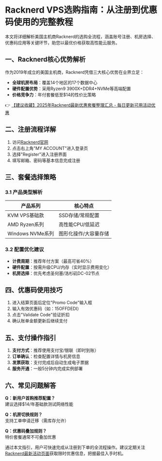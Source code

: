 # Racknerd VPS选购指南：从注册到优惠码使用的完整教程

本文将详细解析美国主机商Racknerd的选购全流程，涵盖账号注册、机房选择、优惠码应用等关键环节，助您以最优价格获取高性能云服务。

## 一、Racknerd核心优势解析
作为2019年成立的美国主机商，Racknerd凭借三大核心优势在业界立足：
- **全球机房布局**：覆盖14个地区的17个数据中心
- **硬件配置优势**：采用Ryzen9 3900X+DDR4+NVMe等高端配置
- **价格竞争力**：年付套餐低至$14的性价比策略

👉 [【建议收藏】2025年Racknerd最新优惠套餐整理汇总 - 每日更新可用活动优惠](https://bit.ly/Rack_Nerd)

## 二、注册流程详解
1. 访问[Racknerd官网](https://bit.ly/Rack_Nerd)
2. 点击右上角"MY ACCOUNT"进入登录页
3. 选择"Register"进入注册界面
4. 填写邮箱、密码等基本信息完成注册

## 三、套餐选择策略
### 3.1 产品类型解析
| 产品系列               | 核心特点                  |
|------------------------|-------------------------|
| KVM VPS基础款          | SSD存储/常规配置         |
| AMD Ryzen系列          | 高性能CPU/低延迟         |
| Windows NVMe系列       | 图形化操作/大容量存储    |

### 3.2 配置优化建议
- **计费周期**：推荐年付方案（最高可省40%）
- **硬件配置**：按需升级CPU/内存（实时显示费用变化）
- **机房选择**：优先考虑圣何塞/洛杉矶DC-02节点

## 四、优惠码使用技巧
1. 进入结算页面后定位"Promo Code"输入框
2. 输入有效优惠码（如：15OFFDEDI）
3. 点击"Validate Code"验证折扣
4. 确认账单金额更新后继续支付

## 五、支付操作指引
1. **支付方式**：推荐使用支付宝/银联（即时到账）
2. **订单确认**：检查配置详情与机房信息
3. **发票获取**：支付完成后自动生成电子票据
4. **服务开通**：一般5分钟内完成实例部署

## 六、常见问题解答
**Q：新用户首购推荐配置？**  
建议选择$14/年基础款测试网络性能

**Q：机房切换规则？**  
支持工单申请迁移（需库存允许）

**Q：优惠码叠加规则？**  
特价套餐通常不可叠加优惠

通过本文指引，用户可快速完成从注册到下单的全流程操作。建议定期关注[Racknerd最新活动页面](https://bit.ly/Rack_Nerd)获取限时优惠信息，把握最佳入手时机。